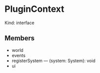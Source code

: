 # PluginContext

Kind: interface

## Members

- world
- events
- registerSystem — (system: System): void
- ui

